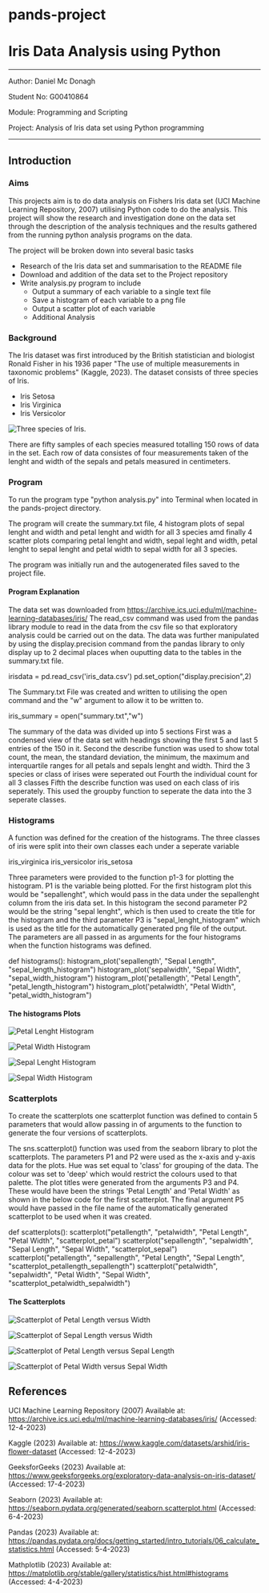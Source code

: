 # pands-project

# **Iris Data Analysis using Python**
---
Author:   Daniel Mc Donagh

Student No: G00410864

Module:     Programming and Scripting

Project:    Analysis of Iris data set using Python programming

---
## Introduction

### Aims

This projects aim is to do data analysis on Fishers Iris data set (UCI Machine Learning Repository, 2007) utilising Python code to do the analysis. This project will show the research and investigation done on the data set through the description of the analysis techniques and the results gathered from the running python analysis programs on the data.

The project will be broken down into several basic tasks 

- Research of the Iris data set and summarisation to the README file
- Download and addition of the data set to the Project repository
-  Write analysis.py program to include
    - Output a summary of each variable to a single text file
    - Save a histogram of each variable to a png file
    - Output a scatter plot of each variable
    - Additional Analysis


### Background
The Iris dataset was first introduced by the British statistician and biologist Ronald Fisher in his 1936 paper "The use of multiple measurements in taxonomic problems" (Kaggle, 2023). The dataset consists of three species of Iris.
- Iris Setosa
- Iris Virginica
- Iris Versicolor

![Three species of Iris.](./irises.png)  

There are fifty samples of each species measured totalling 150 rows of data in the set. Each row of data consistes of four measurements taken of the lenght and width of the sepals and petals measured in centimeters.

### Program
To run the program type "python analysis.py" into Terminal when located in the pands-project directory.

The program will create the summary.txt file, 4 histogram plots of sepal lenght and width and petal lenght and width for all 3 species amd finally 4 scatter plots comparing petal lenght and width, sepal leght and width, petal lenght to sepal lenght and petal width to sepal width for all 3 species.

The program was initially run and the autogenerated files saved to the project file.


#### Program Explanation
The data set was downloaded from https://archive.ics.uci.edu/ml/machine-learning-databases/iris/
The read_csv command was used from the pandas library module to read in the data from the csv file so that exploratory analysis could be carried out on the data. The data was further manipulated by using the display.precision command from the pandas library to only display up to 2 decimal places when ouputting data to the tables in the summary.txt file.



irisdata = pd.read_csv('iris_data.csv') 
pd.set_option("display.precision",2)


The Summary.txt File was created and written to utilising the open command and the "w" argument to allow it to be written to.

iris_summary = open("summary.txt","w")  

The summary of the data was divided up into 5 sections
First was a condensed view of the data set with headings showing the first 5 and last 5 entries of the 150 in it.
Second the describe function was used to show total count, the mean, the standard deviation, the minimum, the maximum and interquartile ranges for all petals and sepals lenght and width.
Third the 3 species or class of irises were seperated out 
Fourth the individual count for all 3 classes
Fifth the describe function was used on each class of iris seperately. This used the groupby function to seperate the data into the 3 seperate classes.

### Histograms
A function was defined for the creation of the histograms. The three classes of iris were split into their own classes each under a seperate variable 

iris_virginica
iris_versicolor
iris_setosa

Three parameters were provided to the function p1-3 for plotting the histogram. P1 is the variable being plotted. For the first histogram plot this would be "sepallenght", which would pass in the data under the sepallenght column from the iris data set. In this histogram the second parameter P2 would be the string "sepal lenght", which is then used to create the title for the histogram and the third parameter P3 is "sepal_lenght_histogram" which is used as the title for the automatically generated png file of the output.
The parameters are all passed in as arguments for the four histograms when the function histograms was defined.


def histograms(): 
    histogram_plot('sepallength', "Sepal Length", "sepal_length_histogram") 
    histogram_plot('sepalwidth', "Sepal Width", "sepal_width_histogram")
    histogram_plot('petallength', "Petal Length", "petal_length_histogram")
    histogram_plot('petalwidth', "Petal Width", "petal_width_histogram")

#### The histograms Plots

![Petal Lenght Histogram](./petal_length_histogram.png)  

![Petal Width Histogram](./petal_width_histogram.png)  

![Sepal Lenght Histogram](./sepal_length_histogram.png)  

![Sepal Width Histogram](./sepal_width_histogram.png)  

### Scatterplots
To create the scatterplots one scatterplot function was defined to contain 5 parameters that would allow passing in of arguments to the function to generate the four versions of scatterplots. 

The sns.scatterplot() function was used from the seaborn library to plot the scatterplots. The parameters P1 and P2 were used as the x-axis and y-axis data for the plots. Hue was set equal to 'class' for grouping of the data. The colour was set to 'deep' which would restrict the colours used to that palette. The plot titles were generated from the arguments P3 and P4. These would have been the strings 'Petal Length' and 'Petal Width' as shown in the below code for the first scatterplot. The final argument P5 would have passed in the file name of the automatically generated scatterplot to be used when it was created.



def scatterplots(): 
    scatterplot("petallength", "petalwidth", "Petal Length", "Petal Width", "scatterplot_petal")
    scatterplot("sepallength", "sepalwidth", "Sepal Length", "Sepal Width", "scatterplot_sepal")
    scatterplot("petallength", "sepallength", "Petal Length", "Sepal Length", "scatterplot_petallength_sepallength")
    scatterplot("petalwidth", "sepalwidth", "Petal Width", "Sepal Width", "scatterplot_petalwidth_sepalwidth")


#### The Scatterplots

![Scatterplot of Petal Length versus Width](./scatterplot_petal.png)

![Scatterplot of Sepal Length versus Width](./scatterplot_sepal.png)

![Scatterplot of Petal Length versus Sepal Length](./scatterplot_petallength_sepallength.png)

![Scatterplot of Petal Width versus Sepal Width](./scatterplot_petalwidth_sepalwidth.png)

## References

UCI Machine Learning Repository (2007) Available at: https://archive.ics.uci.edu/ml/machine-learning-databases/iris/ (Accessed: 12-4-2023)

Kaggle (2023) Available at: https://www.kaggle.com/datasets/arshid/iris-flower-dataset (Accessed: 12-4-2023)

GeeksforGeeks (2023) Available at: https://www.geeksforgeeks.org/exploratory-data-analysis-on-iris-dataset/
(Accessed: 17-4-2023)

Seaborn (2023) Available at: https://seaborn.pydata.org/generated/seaborn.scatterplot.html (Accessed: 6-4-2023)

Pandas (2023) Available at: https://pandas.pydata.org/docs/getting_started/intro_tutorials/06_calculate_statistics.html (Accessed: 5-4-2023)

Mathplotlib (2023) Available at: https://matplotlib.org/stable/gallery/statistics/hist.html#histograms (Accessed: 4-4-2023)